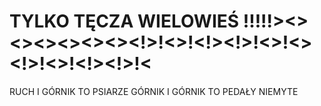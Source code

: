 # TYLKO TĘCZA WIELOWIEŚ !!!!!><><><><><><><!>!<>!<!><!>!<>!<><!>!<>!<!><!>!<
RUCH I GÓRNIK TO PSIARZE
GÓRNIK I GÓRNIK TO PEDAŁY NIEMYTE

